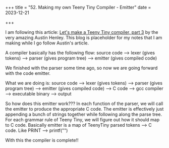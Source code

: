 +++
title = "52. Making my own Teeny Tiny Compiler - Emitter"
date = 2023-12-21

+++

I am following this article: [Let's make a Teeny Tiny compiler, part 3](https://austinhenley.com/blog/teenytinycompiler3.html) by the very amazing Austin Henley. This blog is placeholder for my notes that I am making while I go follow Austin's article.

A compiler basically has the following flow:
source code --> lexer (gives tokens) --> parser (gives program tree) --> emitter (gives compiled code)

We finished with the parser some time ago, so now we are going forward with the code emitter.

What we are doing is:
source code --> lexer (gives tokens) --> parser (gives program tree) --> emitter (gives compiled code) --> C code --> gcc compiler --> executable binary --> output

So how does this emitter work??? In each function of the parser, we will call the emitter to produce the appropriate C code. The emitter is effectively just appending a bunch of strings together while following along the parse tree. For each grammar rule of Teeny Tiny, we will figure out how it should map to C code. Basically emitter is a map of TeenyTiny parsed tokens --> C code.
Like PRINT --> printf("")

With this the compiler is complete!!
